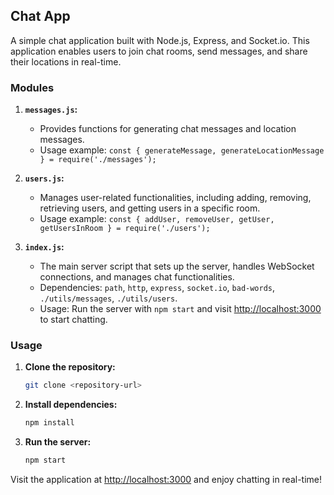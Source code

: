 ## Chat App

A simple chat application built with Node.js, Express, and Socket.io. This application enables users to join chat rooms, send messages, and share their locations in real-time.

### Modules

1. **`messages.js`:**
   - Provides functions for generating chat messages and location messages.
   - Usage example: `const { generateMessage, generateLocationMessage } = require('./messages');`

2. **`users.js`:**
   - Manages user-related functionalities, including adding, removing, retrieving users, and getting users in a specific room.
   - Usage example: `const { addUser, removeUser, getUser, getUsersInRoom } = require('./users');`

3. **`index.js`:**
   - The main server script that sets up the server, handles WebSocket connections, and manages chat functionalities.
   - Dependencies: `path`, `http`, `express`, `socket.io`, `bad-words`, `./utils/messages`, `./utils/users`.
   - Usage: Run the server with `npm start` and visit [http://localhost:3000](http://localhost:3000) to start chatting.

### Usage

1. **Clone the repository:**
   ```bash
   git clone <repository-url>
   ```

2. **Install dependencies:**
   ```bash
   npm install
   ```

3. **Run the server:**
   ```bash
   npm start
   ```

Visit the application at [http://localhost:3000](http://localhost:3000) and enjoy chatting in real-time!
